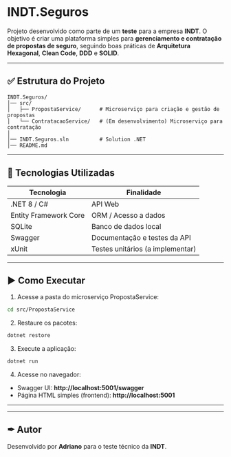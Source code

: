 # INDT.Seguros

Projeto desenvolvido como parte de um **teste** para a empresa **INDT**. O objetivo é criar uma plataforma simples para **gerenciamento e contratação de propostas de seguro**, seguindo boas práticas de **Arquitetura Hexagonal**, **Clean Code**, **DDD** e **SOLID**.

---

## ✅ Estrutura do Projeto

```
INDT.Seguros/
│── src/
│   ├── PropostaService/      # Microserviço para criação e gestão de propostas
│   └── ContratacaoService/   # (Em desenvolvimento) Microserviço para contratação
│
│── INDT.Seguros.sln          # Solution .NET
│── README.md
```

---

## 🚀 Tecnologias Utilizadas

| Tecnologia | Finalidade |
|------------|------------|
| .NET 8 / C# | API Web |
| Entity Framework Core | ORM / Acesso a dados |
| SQLite | Banco de dados local |
| Swagger | Documentação e testes da API |
| xUnit | Testes unitários (a implementar) |

---

## ▶️ Como Executar

1. Acesse a pasta do microserviço PropostaService:

```bash
cd src/PropostaService
```

2. Restaure os pacotes:

```bash
dotnet restore
```

3. Execute a aplicação:

```bash
dotnet run
```

4. Acesse no navegador:

- Swagger UI: **http://localhost:5001/swagger**
- Página HTML simples (frontend): **http://localhost:5001**

---


---

## ✒ Autor

Desenvolvido por **Adriano** para o teste técnico da **INDT**.
